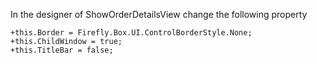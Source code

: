 ﻿
In the designer of ShowOrderDetailsView change the following property
```csfidd
+this.Border = Firefly.Box.UI.ControlBorderStyle.None;
+this.ChildWindow = true;
+this.TitleBar = false;
```